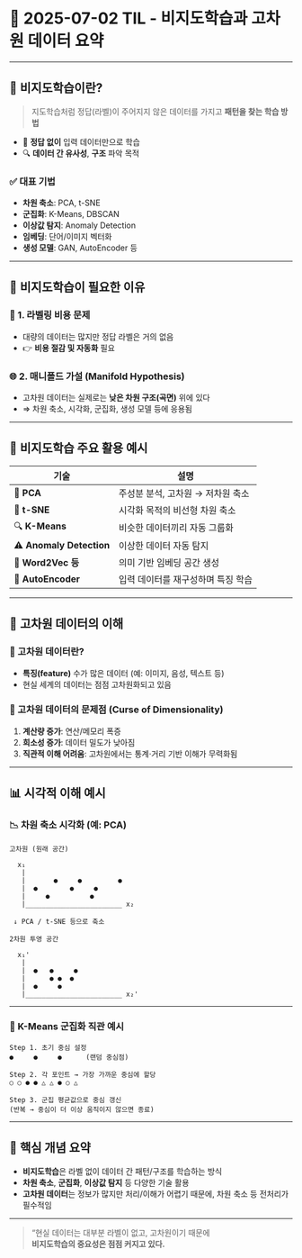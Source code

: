 # 📅 2025-07-02 TIL - 비지도학습과 고차원 데이터 요약

---

## 🧠 비지도학습이란?  
> 지도학습처럼 정답(라벨)이 주어지지 않은 데이터를 가지고 **패턴을 찾는 학습 방법**

- 🎯 **정답 없이** 입력 데이터만으로 학습  
- 🔍 **데이터 간 유사성**, **구조** 파악 목적

### ✅ 대표 기법
- **차원 축소**: PCA, t-SNE
- **군집화**: K-Means, DBSCAN
- **이상값 탐지**: Anomaly Detection
- **임베딩**: 단어/이미지 벡터화
- **생성 모델**: GAN, AutoEncoder 등

---

## 📌 비지도학습이 필요한 이유

### 🔖 1. 라벨링 비용 문제
- 대량의 데이터는 많지만 정답 라벨은 거의 없음
- 👉 **비용 절감 및 자동화** 필요

### 🌐 2. 매니폴드 가설 (Manifold Hypothesis)
- 고차원 데이터는 실제로는 **낮은 차원 구조(곡면)** 위에 있다
- ⇒ 차원 축소, 시각화, 군집화, 생성 모델 등에 응용됨

---

## 🧱 비지도학습 주요 활용 예시

| 기술          | 설명 |
|---------------|------|
| 🔽 **PCA**         | 주성분 분석, 고차원 → 저차원 축소 |
| 🌈 **t-SNE**       | 시각화 목적의 비선형 차원 축소 |
| 🔍 **K-Means**     | 비슷한 데이터끼리 자동 그룹화 |
| ⚠️ **Anomaly Detection** | 이상한 데이터 자동 탐지 |
| 🔄 **Word2Vec 등** | 의미 기반 임베딩 공간 생성 |
| 🧪 **AutoEncoder** | 입력 데이터를 재구성하며 특징 학습 |

---

## 🧮 고차원 데이터의 이해

### 📌 고차원 데이터란?
- **특징(feature)** 수가 많은 데이터 (예: 이미지, 음성, 텍스트 등)
- 현실 세계의 데이터는 점점 고차원화되고 있음

### 🧩 고차원 데이터의 문제점 (Curse of Dimensionality)
1. **계산량 증가**: 연산/메모리 폭증
2. **희소성 증가**: 데이터 밀도가 낮아짐
3. **직관적 이해 어려움**: 고차원에서는 통계·거리 기반 이해가 무력화됨

---

## 📊 시각적 이해 예시

### 📉 차원 축소 시각화 (예: PCA)

```
고차원 (원래 공간)

  x₁
   |
   |       ●     ●         ●
   |  ●        ●     ●
   |     ●          ●
   |________________________ x₂

 ↓ PCA / t-SNE 등으로 축소

2차원 투영 공간

  x₁'
   |
   |  ●   ●     ●
   |      ● ●  ●
   |  ●     ●
   |________________________ x₂'
```

---

### 📍 K-Means 군집화 직관 예시

```
Step 1. 초기 중심 설정
●     ●     ●      (랜덤 중심점)

Step 2. 각 포인트 → 가장 가까운 중심에 할당
○ ○ ● ● △ △ ● ○ △

Step 3. 군집 평균값으로 중심 갱신
(반복 → 중심이 더 이상 움직이지 않으면 종료)
```

---

## 🧠 핵심 개념 요약

- **비지도학습**은 라벨 없이 데이터 간 패턴/구조를 학습하는 방식
- **차원 축소**, **군집화**, **이상값 탐지** 등 다양한 기술 활용
- **고차원 데이터**는 정보가 많지만 처리/이해가 어렵기 때문에, 차원 축소 등 전처리가 필수적임

---

> “현실 데이터는 대부분 라벨이 없고, 고차원이기 때문에  
> **비지도학습의 중요성은 점점 커지고 있다.**

